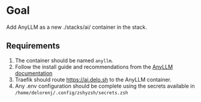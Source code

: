 # Goal

Add AnyLLM as a new ./stacks/ai/ container in the stack.

## Requirements

1. The container should be named `anyllm`.
2. Follow the install guide and recommendations from the [AnyLLM documentation](./docs/session/anyllm-docs.md)
3. Traefik should route <https://ai.delo.sh> to the AnyLLM container.
4. Any .env configuration should be complete using the secrets available in `/home/delorenj/.config/zshyzsh/secrets.zsh`
